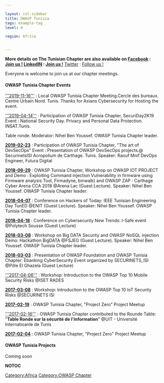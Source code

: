 ```yaml
---

layout: col-sidebar
title: OWASP Tunisia
tags: example-tag
level: 0

region: Africa


---
```

**More details on The Tunisian Chapter are also available on
[Facebook](Facebook "wikilink") : [Join us
\!](https://www.facebook.com/OWASP.Tunisia.Chapter.Official)
[LinkedIN](LinkedIN "wikilink") : [Join us
\!](https://www.linkedin.com/groups/8591169)**
[Twitter](Twitter "wikilink") : [Follow us
\!](https://twitter.com/#!/OWASP_Tunisia)

Everyone is welcome to join us at our chapter meetings.

#### OWASP Tunisia Chapter Events

['''2019-11-16''']('''2019-02-23''' "wikilink") : Local OWASP Tunisia
Chapter Meeting.Cercle des bureaux. Centre Urbain Nord. Tunis. Thanks
for Axians Cybersecurity for Hosting the event.

['''2019-04-14''']('''2019-02-23''' "wikilink") : Participation of OWASP
Tunisia Chapter, SecuriDay2K19 Event : National Security Day. Privacy
and Personal Data Protection. INSAT.Tunis.

Table ronde. Moderator: Nihel Ben Youssef. OWASP Tunisia Chapter leader.

[**2019-02-23**]('''2019-02-23''' "wikilink") : Participation of OWASP
Tunisia Chapter, "The art of DevSecOps" Event : Presentation of OWASP
DevSecOps projects.@ SecurinetsISI Acropolium de Carthage. Tunis.
Speaker: Raouf Mnif DevOps Engineer, Futura Digital

[**2018-06-29**]('''2018-06-29''' "wikilink") : OWASP Tunisia Chapter,
Workshop on OWASP IOT PROJECT and Demo : Exploiting Command injection
Vulnerability in firmware using Firmware analysis Tool, Firmadyne,
binwalk) and OWASP ZAP : Carthage Cyber Arena CCA 2018 @Arena Lac (Guest
Lecture). Speaker: Nihel Ben Youssef. OWASP Tunisia Chapter leader.

[**2018-04-07**]('''2018-04-07''' "wikilink") : Conference on Hackers of
Today: IEEE Tunisian Engineering Day TunED @ENIT (Guest Lecture).
Speaker: Nihel Ben Youssef. OWASP Tunisia Chapter leader.

[**2018-04-18**]('''2018-04-18''' "wikilink") : Conference on
Cybersecurity New Trends: I-Safe event @Polytech Sousse (Guest Lecture)

[**2018-03-08**]('''2018-03-08''' "wikilink") : Workshop on Big DATA
Security and OWASP NoSQL injection Demo: Hackathon BigDATA @FSJEG (Guest
Lecture). Speaker: Nihel Ben Youssef. OWASP Tunisia Chapter leader.

[**2018-03-03**]('''2018-03-03''' "wikilink") : Presentation of OWASP
Foundation and OWASP Tunisia Chapter: Ebanking CyberSecurity Event
organized by SECURINETS_ISI @Pôle El Ghazela (Guest Lecture)

['''2017-04-06''']('''2017-03-08''' "wikilink") : Workshop: Introduction
to the OWASP Top 10 Mobile Security Risks @ISET RADES

[**2017-03-08**]('''2017-03-08''' "wikilink") : Workshop: Introduction
to the OWASP Top 10 IoT Security Risks @SECURINETS ISI

[**2017-02-19**]('''2017-02-19''' "wikilink") : OWASP Tunisia Chapter,
"Project Zero" Project Meetup

['''2017-02-16''']('''2017-02-19''' "wikilink") : OWASP Tunisia Chapter
contributed to the Rounde Table: "**Table Ronde sur la sécurité de
l'information**" @UIT - Université Internatioanle de Tunis

[**2017-02-04**]('''2017-02-04''' "wikilink") : OWASP Tunisia Chapter,
"Project Zero" Project Meetup

#### OWASP Tunisia Projects

Coming soon

__NOTOC__ <headertabs></headertabs>

[Category:Africa](Category:Africa "wikilink") [Category:OWASP
Chapter](Category:OWASP_Chapter "wikilink")
